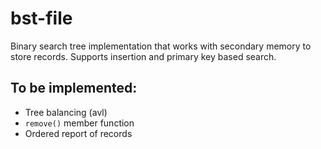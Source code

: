 # bst-file
Binary search tree implementation that works with secondary memory to store records. Supports insertion and primary key based search.

## To be implemented:

- Tree balancing (avl)
- ```remove()``` member function
- Ordered report of records
